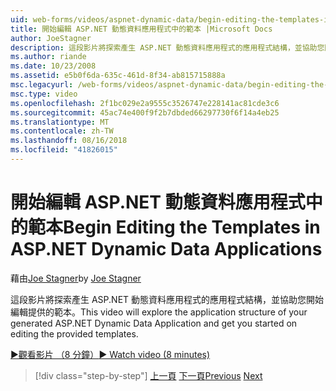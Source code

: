 ```yaml
---
uid: web-forms/videos/aspnet-dynamic-data/begin-editing-the-templates-in-aspnet-dynamic-data-applications
title: 開始編輯 ASP.NET 動態資料應用程式中的範本 |Microsoft Docs
author: JoeStagner
description: 這段影片將探索產生 ASP.NET 動態資料應用程式的應用程式結構，並協助您開始編輯提供的範本。
ms.author: riande
ms.date: 10/23/2008
ms.assetid: e5b0f6da-635c-461d-8f34-ab815715888a
msc.legacyurl: /web-forms/videos/aspnet-dynamic-data/begin-editing-the-templates-in-aspnet-dynamic-data-applications
msc.type: video
ms.openlocfilehash: 2f1bc029e2a9555c3526747e228141ac81cde3c6
ms.sourcegitcommit: 45ac74e400f9f2b7dbded66297730f6f14a4eb25
ms.translationtype: MT
ms.contentlocale: zh-TW
ms.lasthandoff: 08/16/2018
ms.locfileid: "41826015"
---
```

<a name="begin-editing-the-templates-in-aspnet-dynamic-data-applications"></a><span data-ttu-id="aeddb-103">開始編輯 ASP.NET 動態資料應用程式中的範本</span><span class="sxs-lookup"><span data-stu-id="aeddb-103">Begin Editing the Templates in ASP.NET Dynamic Data Applications</span></span>
====================
<span data-ttu-id="aeddb-104">藉由[Joe Stagner](https://github.com/JoeStagner)</span><span class="sxs-lookup"><span data-stu-id="aeddb-104">by [Joe Stagner](https://github.com/JoeStagner)</span></span>

<span data-ttu-id="aeddb-105">這段影片將探索產生 ASP.NET 動態資料應用程式的應用程式結構，並協助您開始編輯提供的範本。</span><span class="sxs-lookup"><span data-stu-id="aeddb-105">This video will explore the application structure of your generated ASP.NET Dynamic Data Application and get you started on editing the provided templates.</span></span>

[<span data-ttu-id="aeddb-106">&#9654;觀看影片 （8 分鐘）</span><span class="sxs-lookup"><span data-stu-id="aeddb-106">&#9654; Watch video (8 minutes)</span></span>](https://channel9.msdn.com/Blogs/ASP-NET-Site-Videos/begin-editing-the-templates-in-aspnet-dynamic-data-applications)

> [!div class="step-by-step"]
> <span data-ttu-id="aeddb-107">[上一頁](getting-started-with-dynamic-data.md)
> [下一頁](begin-modifying-dynamic-data-applications-with-url-routing.md)</span><span class="sxs-lookup"><span data-stu-id="aeddb-107">[Previous](getting-started-with-dynamic-data.md)
[Next](begin-modifying-dynamic-data-applications-with-url-routing.md)</span></span>
